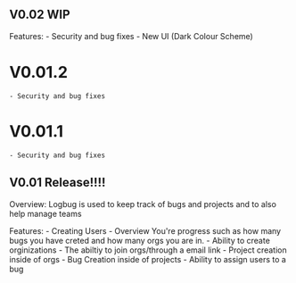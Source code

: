 ## V0.02 WIP

Features:
    - Security and bug fixes
    - New UI  (Dark Colour Scheme)
    


# V0.01.2
    - Security and bug fixes

# V0.01.1 
    - Security and bug fixes


## V0.01 Release!!!! 

Overview:
    Logbug is used to keep track of bugs and projects and to also help manage teams

Features:
    - Creating Users
    - Overview You're progress such as how many bugs you have creted and how many orgs you are in.
    - Ability to create orginizations
    - The abiltiy to join orgs/through a email link
    - Project creation inside of orgs
    - Bug Creation inside of projects
    - Ability to assign users to a bug